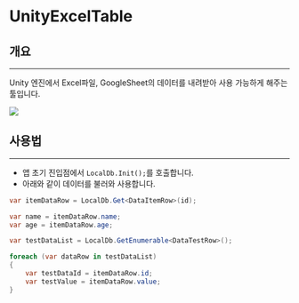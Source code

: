 # UnityExcelTable

## 개요
---
Unity 엔진에서 Excel파일, GoogleSheet의 데이터를 내려받아 사용 가능하게 해주는 툴입니다.  

![](https://github.com/studiouvu/UnityDataTable/blob/main/example.png)

## 사용법
---
- 앱 초기 진입점에서 `LocalDb.Init();`를 호출합니다.
- 아래와 같이 데이터를 불러와 사용합니다.

```cs
var itemDataRow = LocalDb.Get<DataItemRow>(id);

var name = itemDataRow.name;
var age = itemDataRow.age;

var testDataList = LocalDb.GetEnumerable<DataTestRow>();

foreach (var dataRow in testDataList)
{
    var testDataId = itemDataRow.id;
    var testValue = itemDataRow.value;
}
```

